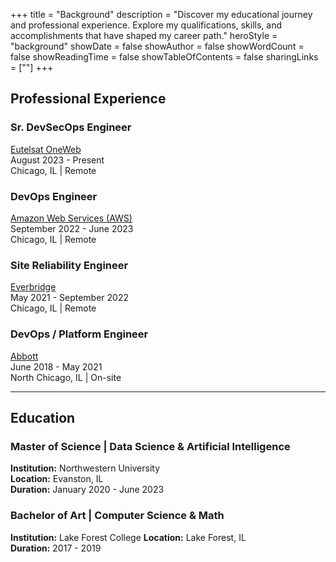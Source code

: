 +++
title = "Background"
description = "Discover my educational journey and professional experience. Explore my qualifications, skills, and accomplishments that have shaped my career path."
heroStyle = "background"
showDate = false
showAuthor = false
showWordCount = false
showReadingTime = false
showTableOfContents = false
sharingLinks = [""]
+++

## Professional Experience

### Sr. DevSecOps Engineer

[Eutelsat OneWeb](https://oneweb.net/)  
August 2023 - Present  
Chicago, IL | Remote

### DevOps Engineer

[Amazon Web Services (AWS)](https://aws.amazon.com/)  
September 2022 - June 2023  
Chicago, IL | Remote

### Site Reliability Engineer

[Everbridge](https://www.everbridge.com/)  
May 2021 - September 2022  
Chicago, IL | Remote

### DevOps / Platform Engineer

[Abbott](https://www.abbott.com/)  
June 2018 - May 2021  
North Chicago, IL | On-site

---

## Education

### Master of Science | Data Science & Artificial Intelligence

**Institution:** Northwestern University  
**Location:** Evanston, IL  
**Duration:** January 2020 - June 2023

### Bachelor of Art | Computer Science & Math

**Institution:** Lake Forest College
**Location:** Lake Forest, IL  
**Duration:** 2017 - 2019
